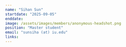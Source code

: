 ```yaml
---
name: "Sihan Sun"
startdate: "2025-09-05"
enddate:
image: /assets/images/members/anonymous-headshot.png
position: "Master student"
email: "sunsiha (at) iu.edu"
links:
---
```

